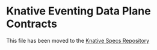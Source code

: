 # Knative Eventing Data Plane Contracts

This file has been moved to the
[Knative Specs Repository](https://github.com/knative/specs/blob/main/specs/eventing/data-plane.md)
